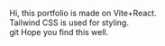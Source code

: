 Hi, this portfolio is made on Vite+React.
<br>
Tailwind CSS is used for styling.
<br>git
Hope you find this well.